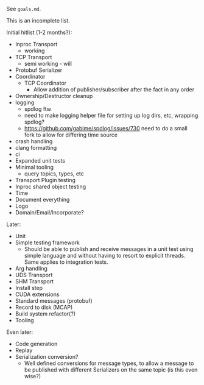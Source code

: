 See `goals.md`.

This is an incomplete list.

Initial hitlist (1-2 months?):
- Inproc Transport
    - working
- TCP Transport
    - semi working - will
- Protobuf Serializer
- Coordinator
    - TCP Coordinator
        - Allow addition of publisher/subscriber after the fact in any order
- Ownership/Destructor cleanup
- logging
    - spdlog ftw
    - need to make logging helper file for setting up log dirs, etc, wrapping spdlog?
    - https://github.com/gabime/spdlog/issues/730 need to do a small fork to allow for differing time source
- crash handling
- clang formatting
- ci
- Expanded unit tests
- Minimal tooling
    - query topics, types, etc
- Transport Plugin testing
- Inproc shared object testing
- Time
- Document everything
- Logo
- Domain/Email/Incorporate?

Later:
- Unit
- Simple testing framework
    - Should be able to publish and receive messages in a unit test using simple language and without having to resort to explicit threads. Same applies to integration tests.
- Arg handling
- UDS Transport
- SHM Transport
- Install step
- CUDA extensions
- Standard messages (protobuf)
- Record to disk (MCAP)
- Build system refactor(?)
- Tooling

Even later:
- Code generation
- Replay
- Serialization conversion?
    - Well defined conversions for message types, to allow a message to be published with different Serializers on the same topic (is this even wise?) 